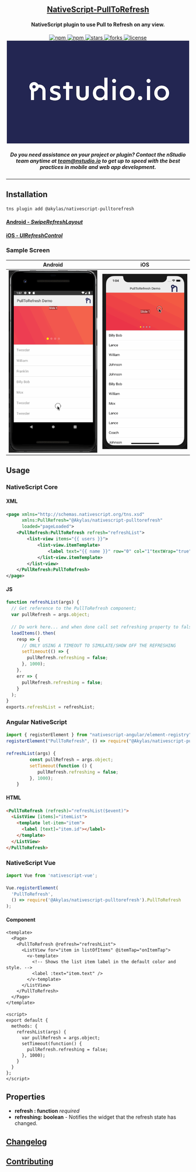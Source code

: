 <a align="center" href="https://www.npmjs.com/package/@Akylas/nativescript-pulltorefresh">
    <h2 align="center">NativeScript-PullToRefresh</h2>
</a>
<h4 align="center">
NativeScript plugin to use Pull to Refresh on any view.
</h4>

<p align="center">
    <a href="https://www.npmjs.com/package/@Akylas/nativescript-pulltorefresh">
        <img src="https://img.shields.io/npm/v/@Akylas/nativescript-pulltorefresh.svg" alt="npm">
    </a>
    <a href="https://www.npmjs.com/package/@Akylas/nativescript-pulltorefresh">
        <img src="https://img.shields.io/npm/dt/@Akylas/nativescript-pulltorefresh.svg?label=npm%20downloads" alt="npm">
    </a>
    <a href="https://github.com/Akylas/nativescript-pulltorefresh/stargazers">
        <img src="https://img.shields.io/github/stars/Akylas/nativescript-pulltorefresh.svg" alt="stars">
    </a>
     <a href="https://github.com/Akylas/nativescript-pulltorefresh/network">
        <img src="https://img.shields.io/github/forks/Akylas/nativescript-pulltorefresh.svg" alt="forks">
    </a>
    <a href="https://github.com/Akylas/nativescript-pulltorefresh/blob/master/LICENSE">
        <img src="https://img.shields.io/github/license/Akylas/nativescript-pulltorefresh.svg" alt="license">
    </a>
    <a href="https://nstudio.io">
      <img src="https://github.com/nstudio/media/blob/master/images/nstudio-banner.png?raw=true" alt="nStudio banner">
    </a>
    <h5 align="center">Do you need assistance on your project or plugin? Contact the nStudio team anytime at <a href="mailto:team@nstudio.io">team@nstudio.io</a> to get up to speed with the best practices in mobile and web app development.
    </h5>
</p>

---

## Installation

`tns plugin add @akylas/nativescript-pulltorefresh`

#### [Android - _SwipeRefreshLayout_](http://developer.android.com/reference/android/support/v4/widget/SwipeRefreshLayout.html)

#### [iOS - _UIRefreshControl_](https://developer.apple.com/library/ios/documentation/UIKit/Reference/UIRefreshControl_class/)

### Sample Screen

| Android                                        | iOS                                    |
| ---------------------------------------------- | -------------------------------------- |
| ![Android Sample](screens/android_refresh.gif) | ![iOS Sample](screens/ios_refresh.gif) |

## Usage

### NativeScript Core

#### XML

```xml
<page xmlns="http://schemas.nativescript.org/tns.xsd"
      xmlns:PullRefresh="@Akylas/nativescript-pulltorefresh"
      loaded="pageLoaded">
    <PullRefresh:PullToRefresh refresh="refreshList">
        <list-view items="{{ users }}">
            <list-view.itemTemplate>
                <label text="{{ name }}" row="0" col="1"textWrap="true" class="message" />
            </list-view.itemTemplate>
        </list-view>
    </PullRefresh:PullToRefresh>
</page>
```

#### JS

```javascript
function refreshList(args) {
  // Get reference to the PullToRefresh component;
  var pullRefresh = args.object;

  // Do work here... and when done call set refreshing property to false to stop the refreshing
  loadItems().then(
    resp => {
      // ONLY USING A TIMEOUT TO SIMULATE/SHOW OFF THE REFRESHING
      setTimeout(() => {
        pullRefresh.refreshing = false;
      }, 1000);
    },
    err => {
      pullRefresh.refreshing = false;
    }
  );
}
exports.refreshList = refreshList;
```

### Angular NativeScript

```typescript
import { registerElement } from "nativescript-angular/element-registry";
registerElement("PullToRefresh", () => require("@Akylas/nativescript-pulltorefresh").PullToRefresh);

refreshList(args) {
         const pullRefresh = args.object;
         setTimeout(function () {
            pullRefresh.refreshing = false;
         }, 1000);
    }
```

#### HTML

```html
<PullToRefresh (refresh)="refreshList($event)">
  <ListView [items]="itemList">
    <template let-item="item">
      <label [text]="item.id"></label>
    </template>
  </ListView>
</PullToRefresh>
```

### NativeScript Vue

```javascript
import Vue from 'nativescript-vue';

Vue.registerElement(
  'PullToRefresh',
  () => require('@Akylas/nativescript-pulltorefresh').PullToRefresh
);
```

#### Component

```vue
<template>
  <Page>
    <PullToRefresh @refresh="refreshList">
      <ListView for="item in listOfItems" @itemTap="onItemTap">
        <v-template>
          <!-- Shows the list item label in the default color and style. -->
          <label :text="item.text" />
        </v-template>
      </ListView>
    </PullToRefresh>
  </Page>
</template>

<script>
export default {
  methods: {
    refreshList(args) {
      var pullRefresh = args.object;
      setTimeout(function() {
        pullRefresh.refreshing = false;
      }, 1000);
    }
  }
};
</script>
```

## Properties

- **refresh : function** _required_
- **refreshing: boolean** - Notifies the widget that the refresh state has
  changed.

## [Changelog](./CHANGELOG.md)

## [Contributing](./CONTRIBUTING.md)
